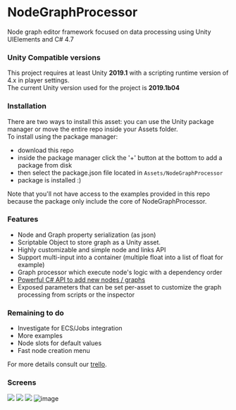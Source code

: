# NodeGraphProcessor
Node graph editor framework focused on data processing using Unity UIElements and C# 4.7

### Unity Compatible versions
This project requires at least Unity **2019.1** with a scripting runtime version of 4.x in player settings.  
The current Unity version used for the project is **2019.1b04**

### Installation

There are two ways to install this asset: you can use the Unity package manager or move the entire repo inside your Assets folder.  
To install using the package manager:
- download this repo
- inside the package manager click the '+' button at the bottom to add a package from disk
- then select the package.json file located in `Assets/NodeGraphProcessor`
- package is installed :)

Note that you'll not have access to the examples provided in this repo because the package only include the core of NodeGraphProcessor.

### Features
- Node and Graph property serialization (as json)
- Scriptable Object to store graph as a Unity asset.
- Highly customizable and simple node and links API
- Support multi-input into a container (multiple float into a list of float for example)
- Graph processor which execute node's logic with a dependency order
- [Powerful C# API to add new nodes / graphs](https://github.com/alelievr/NodeGraphProcessor/wiki/Node-scripting-API)
- Exposed parameters that can be set per-asset to customize the graph processing from scripts or the inspector

### Remaining to do
- Investigate for ECS/Jobs integration
- More examples
- Node slots for default values
- Fast node creation menu


For more details consult our [trello](https://trello.com/b/Xk4rfnuV/node-graph-processor).

### Screens

![](https://preview.ibb.co/hP0CvT/Screen_Shot_2018_06_24_at_18_05_50.png)
![](https://image.noelshack.com/fichiers/2018/35/7/1535906391-graph.png)
![](http://g.recordit.co/U1MAlFfuba.gif)
![image](https://user-images.githubusercontent.com/6877923/53634256-0445a480-3c1a-11e9-99e5-d8f3616863bd.png)
